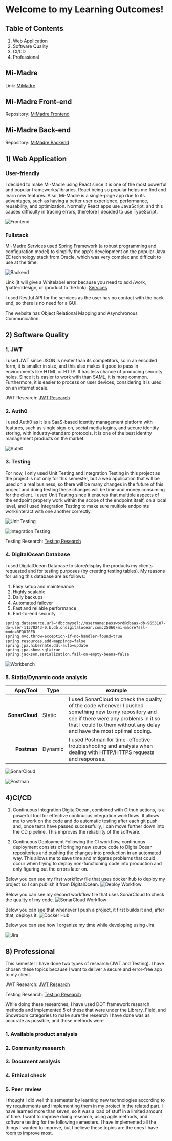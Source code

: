 # Welcome to my Learning Outcomes!

## Table of Contents

1. Web Application
2. Software Quality
4. CI/CD
8. Professional

## Mi-Madre
Link: [MiMadre](https://mimadre-7ll8w.ondigitalocean.app/)

## Mi-Madre Front-end
Repository: [MiMadre Frontend](https://github.com/Kardnit/Mi-Madre)

## Mi-Madre Back-end
Repository: [MiMadre Backend](https://github.com/Kardnit/Mi-Madre-Backend)

## 1) Web Application

### User-friendly
I decided to make Mi-Madre using React since it is one of the most powerful and popular frameworks/libraries. React being so popular helps me find and learn new features. Also, Mi-Madre is a single-page app due to its advantages, such as having a better user experience, performance, reusability, and optimization. Normally React apps use JavaScript, and this causes difficulty in tracing errors, therefore I decided to use TypeScript.

![Frontend](https://user-images.githubusercontent.com/73908937/168483667-16112fb9-5262-4b53-bb5f-77ca95b6faaa.png)

### Fullstack
Mi-Madre Services used Spring Framework (a robust programming and configuration model) to simplify the app's development on the popular Java EE technology stack from Oracle, which was very complex and difficult to use at the time.

![Backend](https://user-images.githubusercontent.com/73908937/168484415-8be31d37-2d06-4818-8f93-3ed9438accdd.png)

Link (it will give a Whitelabel error because you need to add /work, /patterndesign, or /product to the link): [Services](mi-madre-7ps3n.ondigitalocean.app)

I used Restful API for the services as the user has no contact with the back-end, so there is no need for a GUI. 

The website has Object Relational Mapping and Asynchronous Communication.

## 2) Software Quality

### 1. JWT
I used JWT since JSON is neater than its competitors, so in an encoded form, it is smaller in size, and this also makes it good to pass in environments like HTML or HTTP. It has less chance of producing security holes. Since it is easier to work with than SAML, it is more common. Furthermore, it is easier to process on user devices, considering it is used on an internet scale.

JWT Research: [JWT Research](https://github.com/Kardnit/Portfolio/tree/main/Research)

### 2. Auth0
I used Auth0 as it is a SaaS-based identity management platform with features, such as single sign-on, social media logins, and secure identity storing, with industry-standard protocols. It is one of the best identity management products on the market.

![Auth0](https://user-images.githubusercontent.com/73908937/172950036-4590240a-0b2a-4cab-bea6-700fa857ec44.png)

### 3. Testing
For now, I only used Unit Testing and Integration Testing in this project as the project is not only for this semester, but a web application that will be used on a real business, so there will be many changes in the future of this project and doing testing these changes will be time and money consuming for the client. I used Unit Testing since it ensures that multiple aspects of the endpoint properly work within the scope of the endpoint itself, on a local level, and I used Integration Testing to make sure multiple endpoints work/interact with one another correctly.

![Unit Testing](https://user-images.githubusercontent.com/73908937/172950676-f56d2363-225d-48a2-b1a4-b5e98ed010fb.png)

![Integration Testing](https://user-images.githubusercontent.com/73908937/172978410-9d76f81f-67ca-4637-adf5-592876c2e36e.png)

Testing Research: [Testing Research](https://github.com/Kardnit/Portfolio/tree/main/Research)

### 4. DigitalOcean Database
I used DigitalOcean Database to store/display the products my clients requested and for testing purposes (by creating testing tables). My reasons for using this database are as follows:

1) Easy setup and maintenance
2) Highly scalable
3) Daily backups
4) Automated failover
5) Fast and reliable performance
6) End-to-end security

```properties
spring.datasource.url=jdbc:mysql://username:password@dbaas-db-9653187-do-user-11378243-0.b.db.ondigitalocean.com:25060/mi-madre?ssl-mode=REQUIRED
spring.mvc.throw-exception-if-no-handler-found=true
spring.resources.add-mappings=false
spring.jpa.hibernate.ddl-auto=update
spring.jpa.show-sql=true
spring.jackson.serialization.fail-on-empty-beans=false
```
![Workbench](https://user-images.githubusercontent.com/73908937/168484789-44843e33-83bb-4050-a2a2-0262c8aa6c10.png)

### 5. Static/Dynamic code analysis

|App/Tool|Type|example| 
|---:|---|---| 
| **SonarCloud**| Static | I used SonarCloud to check the quality of the code whenever I pushed something new to my repository and see if there were any problems in it so that I could fix them without any delay and have the most optimal coding. |
| **Postman** | Dynamic | I used Postman for time-effective troubleshooting and analysis when dealing with HTTP/HTTPS requests and responses.

![SonarCloud](https://user-images.githubusercontent.com/73908937/168485474-5213f916-9e1d-4064-b654-3b98aa30d65d.png)

![Postman](https://user-images.githubusercontent.com/73908937/172945893-707b647e-f677-42ca-8c7e-e1036d42b185.png)

## 4)CI/CD

1) Continuous Integration
DigitalOcean, combined with Github actions, is a powerful tool for effective continuous integration workflows. It allows me to work on the code and do automatic testing after each git push and, once tests have passed successfully, I can move further down into the CD pipeline. This improves the reliability of the software.

2) Continuous Deployment
Following the CI workflow, continuous deployment consists of bringing new source code to DigitalOcean repositories and pushing the changes into production in an automated way. This allows me to save time and mitigates problems that could occur when trying to deploy non-functioning code into production and only figuring out the errors later on.

Below you can see my first workflow file that uses docker hub to deploy my project so I can publish it from DigitalOcean.
![Deploy Workflow](https://user-images.githubusercontent.com/73908937/168487682-cf3f5d45-cd24-4c8f-b375-69b6183a3283.png)

Below you can see my second workflow file that uses SonarCloud to check the quality of my code.
![SonarCloud Workflow](https://user-images.githubusercontent.com/73908937/168487641-af6006a7-7b9d-42c8-ac13-7017d1a7f75b.png)

Below you can see that whenever I push a project, it first builds it and, after that, deploys it.
![Docker Hub](https://user-images.githubusercontent.com/73908937/168486465-07482338-86b0-4842-b922-6c63403e6bff.png)

Below you can see how I organize my time while developing using Jira.

![Jira](https://user-images.githubusercontent.com/73908937/174265213-be0adf17-da4a-462b-9da5-d7ef6bc5e31b.png)

## 8) Professional

This semester I have done two types of research (JWT and Testing). I have chosen these topics because I want to deliver a secure and error-free app to my client.

JWT Research: [JWT Research](https://github.com/Kardnit/Portfolio/tree/main/Research)

Testing Research: [Testing Research](https://github.com/Kardnit/Portfolio/tree/main/Research)

While doing these researches, I have used DOT framework research methods and implemented 5 of these that were under the Library, Field, and Showroom categories to make sure the research I have done was as accurate as possible, and these methods were

### 1. Available product analysis
### 2. Community research
### 3. Document analysis
### 4. Ethical check
### 5. Peer review

I thought I did well this semester by learning new technologies according to my requirements and implementing them in my project in the related part. I have learned more than seven, so it was a load of stuff in a limited amount of time. I want to improve doing research, using agile methods, and software testing for the following semesters. I have implemented all the things I wanted to improve, but I believe these topics are the ones I have room to improve most.